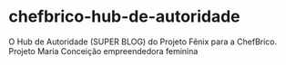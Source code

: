 # chefbrico-hub-de-autoridade
O Hub de Autoridade (SUPER BLOG) do Projeto Fênix para a ChefBrico.
Projeto Maria Conceição empreendedora feminina
